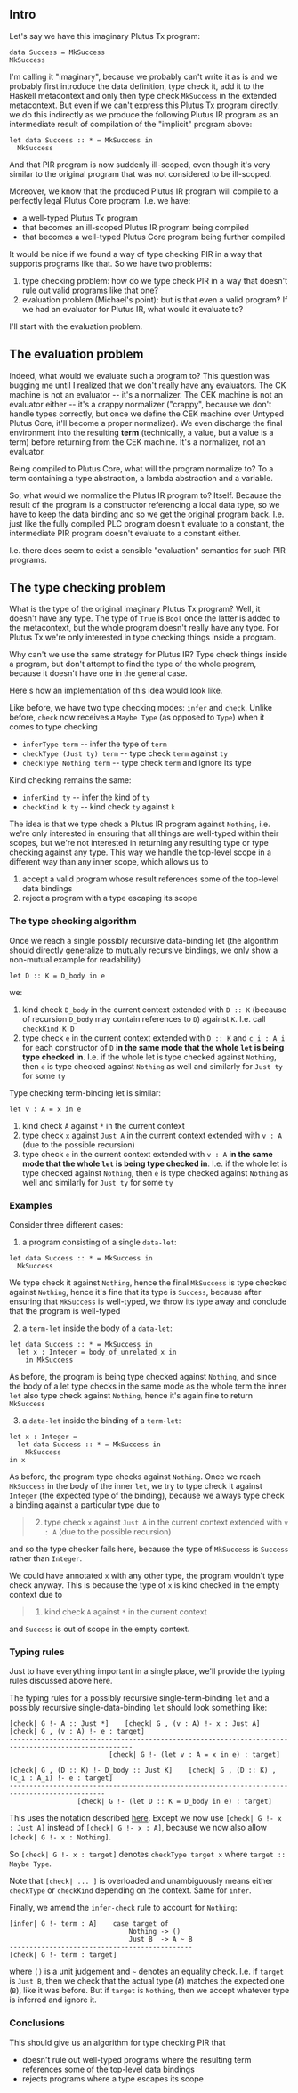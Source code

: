 ## Intro

Let's say we have this imaginary Plutus Tx program:

```
data Success = MkSuccess
MkSuccess
```

I'm calling it "imaginary", because we probably can't write it as is and we probably first introduce the data definition, type check it, add it to the Haskell metacontext and only then type check `MkSuccess` in the extended metacontext. But even if we can't express this Plutus Tx program directly, we do this indirectly as we produce the following Plutus IR program as an intermediate result of compilation of the "implicit" program above:

```
let data Success :: * = MkSuccess in
  MkSuccess
```

And that PIR program is now suddenly ill-scoped, even though it's very similar to the original program that was not considered to be ill-scoped.

Moreover, we know that the produced Plutus IR program will compile to a perfectly legal Plutus Core program. I.e. we have:

- a well-typed Plutus Tx program
- that becomes an ill-scoped Plutus IR program being compiled
- that becomes a well-typed Plutus Core program being further compiled 

It would be nice if we found a way of type checking PIR in a way that supports programs like that.
So we have two problems:

1. type checking problem: how do we type check PIR in a way that doesn't rule out valid programs like that one?
2. evaluation problem (Michael's point): but is that even a valid program? If we had an evaluator for Plutus IR, what would it evaluate to?

I'll start with the evaluation problem.

## The evaluation problem

Indeed, what would we evaluate such a program to? This question was bugging me until I realized that we don't really have any evaluators. The CK machine is not an evaluator -- it's a normalizer. The CEK machine is not an evaluator either -- it's a crappy normalizer ("crappy", because we don't handle types correctly, but once we define the CEK machine over Untyped Plutus Core, it'll become a proper normalizer). We even discharge the final environment into the resulting **term** (technically, a value, but a value is a term) before returning from the CEK machine. It's a normalizer, not an evaluator.

Being compiled to Plutus Core, what will the program normalize to? To a term containing a type abstraction, a lambda abstraction and a variable.

So, what would we normalize the Plutus IR program to? Itself. Because the result of the program is a constructor referencing a local data type, so we have to keep the data binding and so we get the original program back. I.e. just like the fully compiled PLC program doesn't evaluate to a constant, the intermediate PIR program doesn't evaluate to a constant either.

I.e. there does seem to exist a sensible "evaluation" semantics for such PIR programs.

## The type checking problem

What is the type of the original imaginary Plutus Tx program? Well, it doesn't have any type. The type of `True` is `Bool` once the latter is added to the metacontext, but the whole program doesn't really have any type. For Plutus Tx we're only interested in type checking things inside a program.

Why can't we use the same strategy for Plutus IR? Type check things inside a program, but don't attempt to find the type of the whole program, because it doesn't have one in the general case.

Here's how an implementation of this idea would look like.

Like before, we have two type checking modes: `infer` and `check`. Unlike before, `check` now receives a `Maybe Type` (as opposed to `Type`) when it comes to type checking

- `inferType term`  -- infer the type of `term`
- `checkType (Just ty) term`  -- type check `term` against `ty`
- `checkType Nothing term`  -- type check `term` and ignore its type

Kind checking remains the same:

- `inferKind ty`  -- infer the kind of `ty`
- `checkKind k ty`  -- kind check `ty` against `k`

The idea is that we type check a Plutus IR program against `Nothing`, i.e. we're only interested in ensuring that all things are well-typed within their scopes, but we're not interested in returning any resulting type or type checking against any type. This way we handle the top-level scope in a different way than any inner scope, which allows us to

1. accept a valid program whose result references some of the top-level data bindings
2. reject a program with a type escaping its scope

### The type checking algorithm

Once we reach a single possibly recursive data-binding let (the algorithm should directly generalize to mutually recursive bindings, we only show a non-mutual example for readability)

```
let D :: K = D_body in e
```

we:

1. kind check `D_body` in the current context extended with `D :: K` (because of recursion `D_body` may contain references to `D`) against `K`. I.e. call `checkKind K D`
2. type check `e` in the current context extended with `D :: K` and `c_i : A_i` for each constructor of `D` **in the same mode that the whole `let` is being type checked in**. I.e. if the whole let is type checked against `Nothing`, then `e` is type checked against `Nothing` as well and similarly for `Just ty` for some `ty`

Type checking term-binding let is similar:

```
let v : A = x in e
```

1. kind check `A` against `*` in the current context
2. type check `x` against `Just A` in the current context extended with `v : A` (due to the possible recursion)
3. type check `e` in the current context extended with `v : A` **in the same mode that the whole `let` is being type checked in**. I.e. if the whole let is type checked against `Nothing`, then `e` is type checked against `Nothing` as well and similarly for `Just ty` for some `ty`

### Examples

Consider three different cases:

1. a program consisting of a single `data-let`:

```
let data Success :: * = MkSuccess in
  MkSuccess
```

We type check it against `Nothing`, hence the final `MkSuccess` is type checked against `Nothing`, hence it's fine that its type is `Success`, because after ensuring that `MkSuccess` is well-typed, we throw its type away and conclude that the program is well-typed

2. a `term-let` inside the body of a `data-let`:
```
let data Success :: * = MkSuccess in
  let x : Integer = body_of_unrelated_x in
    in MkSuccess
```

As before, the program is being type checked against `Nothing`, and since the body of a let type checks in the same mode as the whole term the inner `let` also type check against `Nothing`, hence it's again fine to return `MkSuccess`

3. a `data-let` inside the binding of a `term-let`:

```
let x : Integer =
  let data Success :: * = MkSuccess in
    MkSuccess
in x
```

As before, the program type checks against `Nothing`. Once we reach `MkSuccess` in the body of the inner `let`, we try to type check it against `Integer` (the expected type of the binding), because we always type check a binding  against a particular type due to

> 2. type check `x` against `Just A` in the current context extended with `v : A` (due to the possible recursion)

and so the type checker fails here, because the type of `MkSuccess` is `Success` rather than `Integer`.

We could have annotated `x` with any other type, the program wouldn't type check anyway. This is because the type of `x` is kind checked in the empty context due to

> 1. kind check `A` against `*` in the current context

and `Success` is out of scope in the empty context.

### Typing rules

Just to have everything important in a single place, we'll provide the typing rules discussed above here.

The typing rules for a possibly recursive single-term-binding `let` and a possibly recursive single-data-binding `let` should look something like:

```
[check| G !- A :: Just *]    [check| G , (v : A) !- x : Just A]    [check| G , (v : A) !- e : target]
-----------------------------------------------------------------------------------------------------
                         [check| G !- (let v : A = x in e) : target]

[check| G , (D :: K) !- D_body :: Just K]    [check| G , (D :: K) , (c_i : A_i) !- e : target]
----------------------------------------------------------------------------------------------
                 [check| G !- (let D :: K = D_body in e) : target]
```

This uses the notation described [here](https://github.com/input-output-hk/plutus/blob/bea0b9abd9554c792b6d0f667c5b4711c790b44c/language-plutus-core/src/Language/PlutusCore/TypeCheck/Internal.hs#L54-L71). Except we now use `[check| G !- x : Just A]` instead of `[check| G !- x : A]`, because we now also allow `[check| G !- x : Nothing]`.

So `[check| G !- x : target]` denotes `checkType target x` where `target :: Maybe Type`.

Note that `[check| ... ]` is overloaded and unambiguously means either `checkType` or `checkKind` depending on the context. Same for `infer`.

Finally, we amend the `infer-check` rule to account for `Nothing`:

```
[infer| G !- term : A]    case target of
                              Nothing -> ()
                              Just B  -> A ~ B
----------------------------------------------
[check| G !- term : target]
```

where `()` is a unit judgement and `~` denotes an equality check. I.e. if `target` is `Just B`, then we check that the actual type (`A`) matches the expected one (`B`), like it was before. But if `target` is `Nothing`, then we accept whatever type is inferred and ignore it.

### Conclusions

This should give us an algorithm for type checking PIR that

- doesn't rule out well-typed programs where the resulting term references some of the top-level data bindings
- rejects programs where a type escapes its scope
